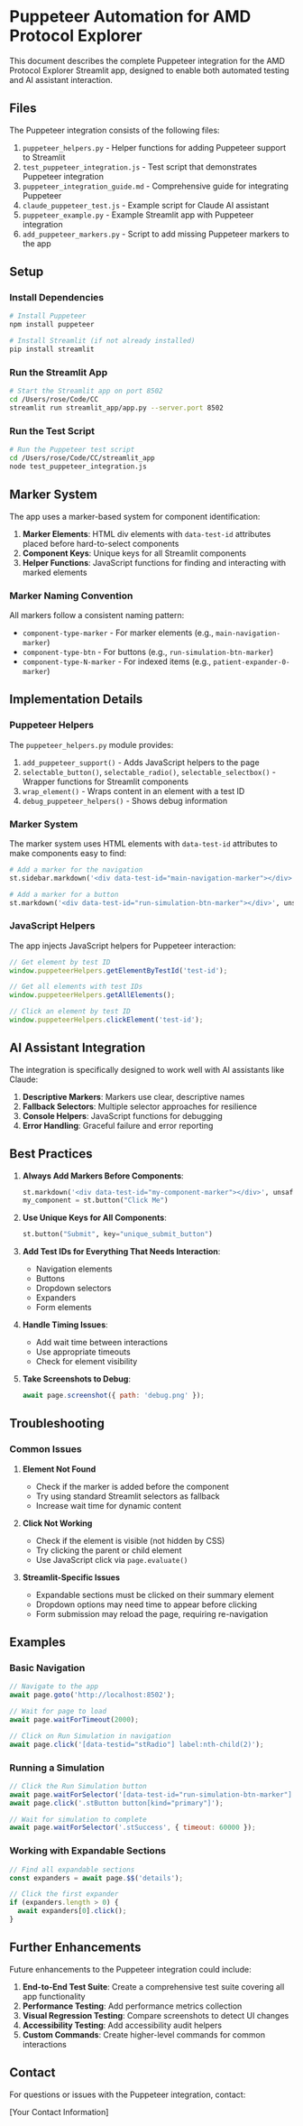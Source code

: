 # Puppeteer Automation for AMD Protocol Explorer

This document describes the complete Puppeteer integration for the AMD Protocol Explorer Streamlit app, designed to enable both automated testing and AI assistant interaction.

## Files

The Puppeteer integration consists of the following files:

1. `puppeteer_helpers.py` - Helper functions for adding Puppeteer support to Streamlit
2. `test_puppeteer_integration.js` - Test script that demonstrates Puppeteer integration
3. `puppeteer_integration_guide.md` - Comprehensive guide for integrating Puppeteer
4. `claude_puppeteer_test.js` - Example script for Claude AI assistant
5. `puppeteer_example.py` - Example Streamlit app with Puppeteer integration
6. `add_puppeteer_markers.py` - Script to add missing Puppeteer markers to the app

## Setup

### Install Dependencies

```bash
# Install Puppeteer
npm install puppeteer

# Install Streamlit (if not already installed)
pip install streamlit
```

### Run the Streamlit App

```bash
# Start the Streamlit app on port 8502
cd /Users/rose/Code/CC
streamlit run streamlit_app/app.py --server.port 8502
```

### Run the Test Script

```bash
# Run the Puppeteer test script
cd /Users/rose/Code/CC/streamlit_app
node test_puppeteer_integration.js
```

## Marker System

The app uses a marker-based system for component identification:

1. **Marker Elements**: HTML div elements with `data-test-id` attributes placed before hard-to-select components
2. **Component Keys**: Unique keys for all Streamlit components
3. **Helper Functions**: JavaScript functions for finding and interacting with marked elements

### Marker Naming Convention

All markers follow a consistent naming pattern:

- `component-type-marker` - For marker elements (e.g., `main-navigation-marker`)
- `component-type-btn` - For buttons (e.g., `run-simulation-btn-marker`)
- `component-type-N-marker` - For indexed items (e.g., `patient-expander-0-marker`)

## Implementation Details

### Puppeteer Helpers

The `puppeteer_helpers.py` module provides:

1. `add_puppeteer_support()` - Adds JavaScript helpers to the page
2. `selectable_button()`, `selectable_radio()`, `selectable_selectbox()` - Wrapper functions for Streamlit components
3. `wrap_element()` - Wraps content in an element with a test ID
4. `debug_puppeteer_helpers()` - Shows debug information

### Marker System

The marker system uses HTML elements with `data-test-id` attributes to make components easy to find:

```python
# Add a marker for the navigation
st.sidebar.markdown('<div data-test-id="main-navigation-marker"></div>', unsafe_allow_html=True)

# Add a marker for a button
st.markdown('<div data-test-id="run-simulation-btn-marker"></div>', unsafe_allow_html=True)
```

### JavaScript Helpers

The app injects JavaScript helpers for Puppeteer interaction:

```javascript
// Get element by test ID
window.puppeteerHelpers.getElementByTestId('test-id');

// Get all elements with test IDs
window.puppeteerHelpers.getAllElements();

// Click an element by test ID
window.puppeteerHelpers.clickElement('test-id');
```

## AI Assistant Integration

The integration is specifically designed to work well with AI assistants like Claude:

1. **Descriptive Markers**: Markers use clear, descriptive names
2. **Fallback Selectors**: Multiple selector approaches for resilience
3. **Console Helpers**: JavaScript functions for debugging
4. **Error Handling**: Graceful failure and error reporting

## Best Practices

1. **Always Add Markers Before Components**:
   ```python
   st.markdown('<div data-test-id="my-component-marker"></div>', unsafe_allow_html=True)
   my_component = st.button("Click Me")
   ```

2. **Use Unique Keys for All Components**:
   ```python
   st.button("Submit", key="unique_submit_button")
   ```

3. **Add Test IDs for Everything That Needs Interaction**:
   - Navigation elements
   - Buttons
   - Dropdown selectors
   - Expanders
   - Form elements

4. **Handle Timing Issues**:
   - Add wait time between interactions
   - Use appropriate timeouts
   - Check for element visibility

5. **Take Screenshots to Debug**:
   ```javascript
   await page.screenshot({ path: 'debug.png' });
   ```

## Troubleshooting

### Common Issues

1. **Element Not Found**
   - Check if the marker is added before the component
   - Try using standard Streamlit selectors as fallback
   - Increase wait time for dynamic content

2. **Click Not Working**
   - Check if the element is visible (not hidden by CSS)
   - Try clicking the parent or child element
   - Use JavaScript click via `page.evaluate()`

3. **Streamlit-Specific Issues**
   - Expandable sections must be clicked on their summary element
   - Dropdown options may need time to appear before clicking
   - Form submission may reload the page, requiring re-navigation

## Examples

### Basic Navigation

```javascript
// Navigate to the app
await page.goto('http://localhost:8502');

// Wait for page to load
await page.waitForTimeout(2000);

// Click on Run Simulation in navigation
await page.click('[data-testid="stRadio"] label:nth-child(2)');
```

### Running a Simulation

```javascript
// Click the Run Simulation button
await page.waitForSelector('[data-test-id="run-simulation-btn-marker"]');
await page.click('.stButton button[kind="primary"]');

// Wait for simulation to complete
await page.waitForSelector('.stSuccess', { timeout: 60000 });
```

### Working with Expandable Sections

```javascript
// Find all expandable sections
const expanders = await page.$$('details');

// Click the first expander
if (expanders.length > 0) {
  await expanders[0].click();
}
```

## Further Enhancements

Future enhancements to the Puppeteer integration could include:

1. **End-to-End Test Suite**: Create a comprehensive test suite covering all app functionality
2. **Performance Testing**: Add performance metrics collection
3. **Visual Regression Testing**: Compare screenshots to detect UI changes
4. **Accessibility Testing**: Add accessibility audit helpers
5. **Custom Commands**: Create higher-level commands for common interactions

## Contact

For questions or issues with the Puppeteer integration, contact:

[Your Contact Information]